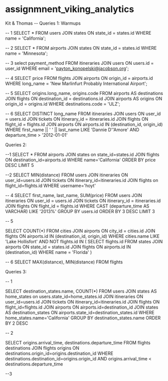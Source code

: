 # assignmnent_viking_analytics


Kit & Thomas
-- Queries 1: Warmups

-- 1
SELECT *
FROM users JOIN states ON state_id = states.id
WHERE name = 'California';

-- 2
SELECT *
FROM airports JOIN states ON state_id = states.id
WHERE name = 'Minnesota';

-- 3
select payment_method
FROM itineraries JOIN users ON users.id = user_id
WHERE email = 'payton_konopelski@jacobson.org';

-- 4
SELECT price
FROM flights JOIN airports ON origin_id = airports.id
WHERE long_name = 'New Marlinfurt Probably International Airport';

-- 5
SELECT origins.long_name, origins.code
FROM airports AS destinations JOIN flights ON destination_id = destinations.id
JOIN airports AS origins ON origin_id = origins.id
WHERE destinations.code = 'ULZ';

-- 6
SELECT DISTINCT long_name
FROM itineraries
JOIN users ON user_id = users.id
JOIN tickets ON itinerary_id = itineraries.id
JOIN flights ON flight_id = flights.id
JOIN airports ON airports.id IN (destination_id, origin_id)
WHERE first_name || ' ' || last_name LIKE 'Dannie D''Amore'
AND departure_time > '2012-01-01'

Queries 2:

--1
SELECT *
FROM airports JOIN states on state_id=states.id
JOIN flights ON destination_id=airports.id
WHERE name='California'
ORDER BY price DESC
LIMIT 5

--2
SELECT MIN(distance)
FROM users JOIN itineraries ON user_id=users.id
JOIN tickets ON itinerary_id=itineraries.id
JOIN flights on flight_id=flights.id
WHERE username='hoyt'

-- 4
SELECT first_name, last_name, SUM(price)
FROM users JOIN itineraries ON user_id = users.id
JOIN tickets ON itinerary_id = itineraries.id
JOIN flights ON flight_id = flights.id
WHERE CAST (departure_time AS VARCHAR) LIKE '2013%'
GROUP BY users.id
ORDER BY 3 DESC
LIMIT 3

-- 5

SELECT COUNT(*)
FROM cities JOIN airports ON city_id = cities.id
JOIN flights ON airports.id IN (destination_id, origin_id)
WHERE cities.name LIKE 'Lake Hollisfort'
AND NOT flights.id IN (
  SELECT flights.id
  FROM states JOIN airports ON state_id = states.id
  JOIN flights ON airports.id IN (destination_id)
  WHERE name = 'Florida'
)

-- 6
SELECT MAX(distance), MIN(distance)
FROM flights

Queries 3:

-- 1

SELECT destination_states.name, COUNT(*)
FROM users JOIN states AS home_states on users.state_id=home_states.id
JOIN itineraries ON user_id=users.id
JOIN tickets ON itinerary_id=itineraries.id
JOIN flights ON flight_id=flights.id
JOIN airports ON airports.id=destination_id
JOIN states AS destination_states ON airports.state_id=destination_states.id
WHERE home_states.name='California'
GROUP BY destination_states.name
ORDER BY 2 DESC

-- 2

SELECT origins.arrival_time, destinations.departure_time
FROM flights destinations JOIN flights origins ON destinations.origin_id=origins.destination_id
WHERE destinations.destination_id=origins.origin_id
AND origins.arrival_time < destinations.departure_time

--3

